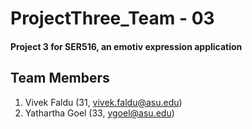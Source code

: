 # ProjectThree_Team - 03
#### Project 3 for SER516, an emotiv expression application

## Team Members
1. Vivek Faldu (31, vivek.faldu@asu.edu)
2. Yathartha Goel (33, ygoel@asu.edu)


